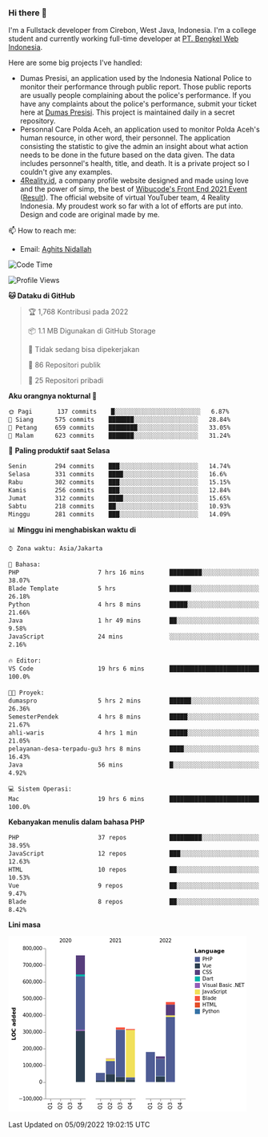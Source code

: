 ### Hi there 👋
I'm a Fullstack developer from Cirebon, West Java, Indonesia. I'm a college student and currently working full-time developer at [PT. Bengkel Web Indonesia](https://github.com/PT-Bengkel-Web-Indonesia).

Here are some big projects I've handled:
- Dumas Presisi, an application used by the Indonesia National Police to monitor their performance through public report. Those public reports are usually people complaining about the police's performance. If you have any complaints about the police's performance, submit your ticket here at [Dumas Presisi](https://dumaspresisi.polri.go.id/dumaspro). This project is maintained daily in a secret repository.
- Personnal Care Polda Aceh, an application used to monitor Polda Aceh's human resource, in other word, their personnel. The application consisting the statistic to give the admin an insight about what action needs to be done in the future based on the data given. The data includes personnel's health, title, and death. It is a private project so I couldn't give any examples.
- [4Reality.id](https://4reality.id), a company profile website designed and made using love and the power of simp, the best of [Wibucode's Front End 2021 Event](https://github.com/wibucode02/submision-event-frontend-2021) ([Result](https://github.com/wibucode02/top-5-pemenang-event-front-end-wibucode-2021)). The official website of virtual YouTuber team, 4 Reality Indonesia. My proudest work so far with a lot of efforts are put into. Design and code are original made by me.

📫 How to reach me:
- Email: [Aghits Nidallah](mailto:yourlovelydev@gmail.com)

<!--START_SECTION:waka-->
![Code Time](http://img.shields.io/badge/Code%20Time-1%2C665%20hrs%2039%20mins-blue)

![Profile Views](http://img.shields.io/badge/Profil%20dilihat-9-blue)

**🐱 Dataku di GitHub** 

> 🏆 1,768 Kontribusi pada 2022
 > 
> 📦 1.1 MB Digunakan di GitHub Storage 
 > 
> 🚫 Tidak sedang bisa dipekerjakan
 > 
> 📜 86 Repositori publik 
 > 
> 🔑 25 Repositori pribadi  
 > 
**Aku orangnya nokturnal 🦉** 

```text
🌞 Pagi       137 commits    █░░░░░░░░░░░░░░░░░░░░░░░░   6.87% 
🌆 Siang      575 commits    ███████░░░░░░░░░░░░░░░░░░   28.84% 
🌃 Petang     659 commits    ████████░░░░░░░░░░░░░░░░░   33.05% 
🌙 Malam      623 commits    ███████░░░░░░░░░░░░░░░░░░   31.24%

```
📅 **Paling produktif saat Selasa** 

```text
Senin        294 commits    ███░░░░░░░░░░░░░░░░░░░░░░   14.74% 
Selasa       331 commits    ████░░░░░░░░░░░░░░░░░░░░░   16.6% 
Rabu         302 commits    ███░░░░░░░░░░░░░░░░░░░░░░   15.15% 
Kamis        256 commits    ███░░░░░░░░░░░░░░░░░░░░░░   12.84% 
Jumat        312 commits    ████░░░░░░░░░░░░░░░░░░░░░   15.65% 
Sabtu        218 commits    ██░░░░░░░░░░░░░░░░░░░░░░░   10.93% 
Minggu       281 commits    ███░░░░░░░░░░░░░░░░░░░░░░   14.09%

```


📊 **Minggu ini menghabiskan waktu di** 

```text
⌚︎ Zona waktu: Asia/Jakarta

💬 Bahasa: 
PHP                      7 hrs 16 mins       █████████░░░░░░░░░░░░░░░░   38.07% 
Blade Template           5 hrs               ██████░░░░░░░░░░░░░░░░░░░   26.18% 
Python                   4 hrs 8 mins        █████░░░░░░░░░░░░░░░░░░░░   21.66% 
Java                     1 hr 49 mins        ██░░░░░░░░░░░░░░░░░░░░░░░   9.58% 
JavaScript               24 mins             ░░░░░░░░░░░░░░░░░░░░░░░░░   2.16%

🔥 Editor: 
VS Code                  19 hrs 6 mins       █████████████████████████   100.0%

🐱‍💻 Proyek: 
dumaspro                 5 hrs 2 mins        ██████░░░░░░░░░░░░░░░░░░░   26.36% 
SemesterPendek           4 hrs 8 mins        █████░░░░░░░░░░░░░░░░░░░░   21.67% 
ahli-waris               4 hrs 1 min         █████░░░░░░░░░░░░░░░░░░░░   21.05% 
pelayanan-desa-terpadu-gu3 hrs 8 mins        ████░░░░░░░░░░░░░░░░░░░░░   16.43% 
Java                     56 mins             █░░░░░░░░░░░░░░░░░░░░░░░░   4.92%

💻 Sistem Operasi: 
Mac                      19 hrs 6 mins       █████████████████████████   100.0%

```

**Kebanyakan menulis dalam bahasa PHP** 

```text
PHP                      37 repos            █████████░░░░░░░░░░░░░░░░   38.95% 
JavaScript               12 repos            ███░░░░░░░░░░░░░░░░░░░░░░   12.63% 
HTML                     10 repos            ██░░░░░░░░░░░░░░░░░░░░░░░   10.53% 
Vue                      9 repos             ██░░░░░░░░░░░░░░░░░░░░░░░   9.47% 
Blade                    8 repos             ██░░░░░░░░░░░░░░░░░░░░░░░   8.42%

```


**Lini masa**

![Chart not found](https://raw.githubusercontent.com/NikarashiHatsu/NikarashiHatsu/master/charts/bar_graph.png) 


 Last Updated on 05/09/2022 19:02:15 UTC
<!--END_SECTION:waka-->
